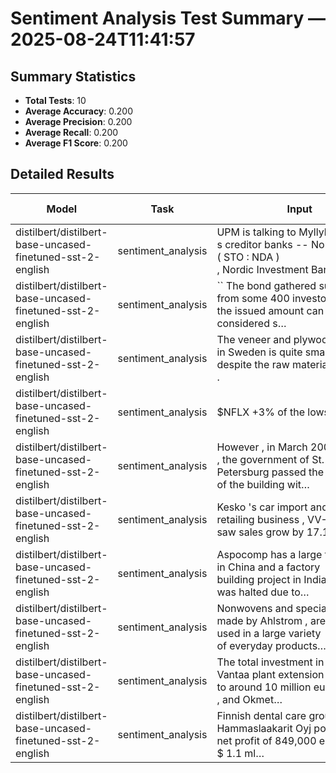 # Sentiment Analysis Test Summary — 2025-08-24T11:41:57
## Summary Statistics
- **Total Tests**: 10
- **Average Accuracy**: 0.200
- **Average Precision**: 0.200
- **Average Recall**: 0.200
- **Average F1 Score**: 0.200

## Detailed Results
| Model | Task | Input | Expected | Output | Accuracy | Precision | Recall | F1 Score |
|---|---|---|---|---|---|---|---|---|
| distilbert/distilbert-base-uncased-finetuned-sst-2-english | sentiment_analysis | UPM&nbsp;is&nbsp;talking&nbsp;to&nbsp;Myllykoski+ó​s&nbsp;creditor&nbsp;banks&nbsp;--&nbsp;Nordea​(&nbsp;STO&nbsp;:&nbsp;NDA&nbsp;)​,&nbsp;Nordic&nbsp;Investment&nbsp;Bank&nbsp;and… | neutral | negative | 0.000 | 0.000 | 0.000 | 0.000 |
| distilbert/distilbert-base-uncased-finetuned-sst-2-english | sentiment_analysis | ``&nbsp;The&nbsp;bond&nbsp;gathered&nbsp;subscriptions​from&nbsp;some&nbsp;400&nbsp;investors&nbsp;and​the&nbsp;issued&nbsp;amount&nbsp;can&nbsp;be​considered&nbsp;s… | neutral | positive | 0.000 | 0.000 | 0.000 | 0.000 |
| distilbert/distilbert-base-uncased-finetuned-sst-2-english | sentiment_analysis | The&nbsp;veneer&nbsp;and&nbsp;plywood&nbsp;industry​in&nbsp;Sweden&nbsp;is&nbsp;quite&nbsp;small​despite&nbsp;the&nbsp;raw&nbsp;material&nbsp;resources​. | neutral | negative | 0.000 | 0.000 | 0.000 | 0.000 |
| distilbert/distilbert-base-uncased-finetuned-sst-2-english | sentiment_analysis | $NFLX&nbsp;+3%&nbsp;of&nbsp;the&nbsp;lows | positive | negative | 0.000 | 0.000 | 0.000 | 0.000 |
| distilbert/distilbert-base-uncased-finetuned-sst-2-english | sentiment_analysis | However&nbsp;,&nbsp;in&nbsp;March&nbsp;2009​,&nbsp;the&nbsp;government&nbsp;of&nbsp;St.​Petersburg&nbsp;passed&nbsp;the&nbsp;front&nbsp;part​of&nbsp;the&nbsp;building&nbsp;wit… | neutral | negative | 0.000 | 0.000 | 0.000 | 0.000 |
| distilbert/distilbert-base-uncased-finetuned-sst-2-english | sentiment_analysis | Kesko&nbsp;'s&nbsp;car&nbsp;import&nbsp;and​retailing&nbsp;business&nbsp;,&nbsp;VV-Auto&nbsp;,​saw&nbsp;sales&nbsp;grow&nbsp;by&nbsp;17.1​pct&nbsp;. | positive | positive | 1.000 | 1.000 | 1.000 | 1.000 |
| distilbert/distilbert-base-uncased-finetuned-sst-2-english | sentiment_analysis | Aspocomp&nbsp;has&nbsp;a&nbsp;large&nbsp;factory​in&nbsp;China&nbsp;and&nbsp;a&nbsp;factory​building&nbsp;project&nbsp;in&nbsp;India&nbsp;that​was&nbsp;halted&nbsp;due&nbsp;to… | negative | negative | 1.000 | 1.000 | 1.000 | 1.000 |
| distilbert/distilbert-base-uncased-finetuned-sst-2-english | sentiment_analysis | Nonwovens&nbsp;and&nbsp;specialty&nbsp;papers&nbsp;,​made&nbsp;by&nbsp;Ahlstrom&nbsp;,&nbsp;are​used&nbsp;in&nbsp;a&nbsp;large&nbsp;variety​of&nbsp;everyday&nbsp;products… | neutral | negative | 0.000 | 0.000 | 0.000 | 0.000 |
| distilbert/distilbert-base-uncased-finetuned-sst-2-english | sentiment_analysis | The&nbsp;total&nbsp;investment&nbsp;in&nbsp;the​Vantaa&nbsp;plant&nbsp;extension&nbsp;will&nbsp;amount​to&nbsp;around&nbsp;10&nbsp;million&nbsp;euro​,&nbsp;and&nbsp;Okmet… | neutral | positive | 0.000 | 0.000 | 0.000 | 0.000 |
| distilbert/distilbert-base-uncased-finetuned-sst-2-english | sentiment_analysis | Finnish&nbsp;dental&nbsp;care&nbsp;group&nbsp;Oral​Hammaslaakarit&nbsp;Oyj&nbsp;posted&nbsp;a&nbsp;total​net&nbsp;profit&nbsp;of&nbsp;849,000&nbsp;euro​$&nbsp;1.1&nbsp;ml… | positive | negative | 0.000 | 0.000 | 0.000 | 0.000 |
